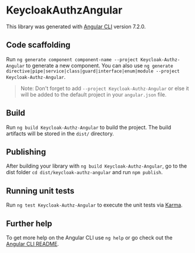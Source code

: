 # KeycloakAuthzAngular

This library was generated with [Angular CLI](https://github.com/angular/angular-cli) version 7.2.0.

## Code scaffolding

Run `ng generate component component-name --project Keycloak-Authz-Angular` to generate a new component. You can also use `ng generate directive|pipe|service|class|guard|interface|enum|module --project Keycloak-Authz-Angular`.
> Note: Don't forget to add `--project Keycloak-Authz-Angular` or else it will be added to the default project in your `angular.json` file. 

## Build

Run `ng build Keycloak-Authz-Angular` to build the project. The build artifacts will be stored in the `dist/` directory.

## Publishing

After building your library with `ng build Keycloak-Authz-Angular`, go to the dist folder `cd dist/keycloak-authz-angular` and run `npm publish`.

## Running unit tests

Run `ng test Keycloak-Authz-Angular` to execute the unit tests via [Karma](https://karma-runner.github.io).

## Further help

To get more help on the Angular CLI use `ng help` or go check out the [Angular CLI README](https://github.com/angular/angular-cli/blob/master/README.md).
